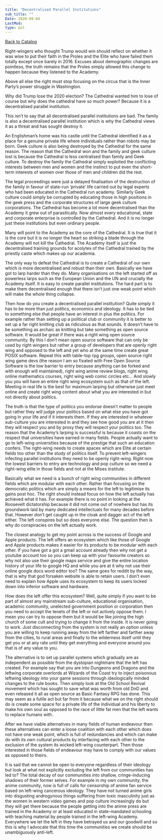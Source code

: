 ```yaml
---
title: "Decentralised Parallel Institutions"
sub_title: ""
Date: 2020-09-04
LastMod:
type: pol
---
```


[Back to Catalog](/)

Right-wingers who thought Trump would win should reflect on whether it was wise to put their faith in the Proles and the Elite who have failed them totally except once barely in 2016. Excuses about demographic changes are pointless, the truth remains that the Proles simply allowed this change to happen because they listened to the Academy.

Above all else the right must stop focusing on the circus that is the Inner Party’s power struggle in Washington.

Why did Trump lose the 2020 election? The Cathedral wanted him to lose of course but why does the cathedral have so much power? Because it is a decentralised parallel institution.

This isn’t to say that all decentralised parallel institutions are bad. The family is also a decentralised parallel institution which is why the Cathedral views it as a threat and has sought destroy it.

An Englishman’s home was his castle until the Cathedral identified it as a place for a genuine private life where individuals rather than robots may be born. Geek culture is also being destroyed by the Cathedral for the same reason. The reason that the Cathedral won and the family and geek culture lost is because the Cathedral is less centralised than family and Geek culture. To destroy the family the Cathedral simply exploited the conflicting interests between men and women and the instinct to put even the short-term interests of women over those of men and children did the rest.

The legal proceedings were just a delayed finalisation of the destruction of the family in favour of state-run ‘private’ life carried out by legal experts who had been educated in the Cathedral run academy. Similarly Geek culture could simply be corrupted by educating those in high positions in the geek press and the corporate structures of large geek culture corporations. The Cathedral has become a lot more decentralised than the Academy it grew out of parasitically. Now almost every educational, state and corporate enterprise is controlled by the Cathedral. And it is no longer just these institutions but even ordinary people.

Many will point to the Academy as the core of the Cathedral. It is true that it is the core but it is no longer the heart so striking a blade through the Academy will not kill the Cathedral. The Academy itself is just the decentralised training grounds for acolytes of the Cathedral trained by the priestly caste which makes up our academia.

The only way to defeat the Cathedral is to create a Cathedral of our own which is more decentralised and robust than their own. Basically we have got to larp harder than they do. Many organisations on the left started off as powerless larps such as the European Union and the UN and crucially the Academy itself. It is easy to create parallel institutions. The hard part is to make them decentralised enough that there isn’t just one weak point which will make the whole thing collapse.

Then how do you create a decentralised parallel institution? Quite simply it has to be more than just politics, economics and ideology. It has to be tied to something else that people have an interest in plus the politics. For example rather than setting up a political club or community it is better to set up a far right knitting club as ridiculous as that sounds. It doesn’t have to be something as archaic as knitting but take something as open source software. It would be great if there was a right wing open source community. By this I don’t mean open source software that can only be used by right wingers but rather a group of developers that are openly right wing and opposed to the left and yet who at the same time create great POSIX software. Repeat this with table-top rpg groups, open source right wing game devs (the reason I am so fixated with Free Open Source Software is the low barrier to entry because anything can be forked and with enough will maintained), right wing anime review blogs, right wing online mathematics courses, right wing web comic circles etc… And slowly you you will have an entire right wing ecosystem such as that of the left. Meeting in real life is the best for maximum larping but otherwise just meet online and create right wing content about what you are interested in but not directly about politics.

The truth is that the type of politics you endorse doesn’t matter to people but rather they will judge your politics based on what else you have got going in your life and if it interests them. If they are interested in whatever sub-culture you are interested in and they see how good you are at it then they will respect you and by proxy they will respect your politics too. The reason that the Academy’s larping is successful is because it coasts on the respect that universities have earned in many fields. People actually want to go to left-wing universities because of the prestige that such an education confers. The right-wing needs to create spaces which are Elite at certain fields too other than the study of politics itself. To prevent left-wingers infecting parallel institutions they need to be openly right-wing. Right now the lowest barriers to entry are technology and pop culture so we need a right-wing elite in those fields and not at the Mises institute.

Basically what we need is a bunch of right wing communities in different fields which are modular with each other. Rather than focusing on the democratic politics which are simply a means for the left to legitimise its gains post hoc. The right should instead focus on how the left actually has achieved what it has. For example there is no point in looking at the Roosevelt dictatorship because it did not come out of nowhere but has its groundwork laid by many dedicated intellectuals for many decades before that. However don’t get caught up in the cloak and dagger act of the left either. The left conspires but so does everyone else. The question then is why do conspiracies on the left actually work.

The closest analogy to get my point across is the success of Google and Apple products. The left offers an ecosystem which like those of Google and Apple products makes it easier for its products to be modular with each other. If you have got a got a gmail account already then why not get a youtube account too so you can keep up with your favourite creators so why not also use their google maps service and give the entire location history of your life to google HQ and while you are at it why not use their online google docs word editor too? The same goes for reddit by the way, that is why that god forsaken website is able to retain users. I don’t even need to explain how Apple uses its ecosystem to keep its users locked down into inferior software and hardware.

How does the left offer this ecosystem? Well, quite simply if you want to be part of almost any mainstream sub-culture, educational organisation, academic community, unelected government position or corporation then you need to accept the tenets of the left or not actively oppose them. I mean you can try to oppose them but it would be like joining the high church of some cult and trying to change it from the inside. It is never going to work. Just disconnecting from the system is not really an option unless you are willing to keep running away from the left farther and farther away from the cities, to rural areas and finally to the wilderness itself until they get you or at any rate until they get everything and everyone around you that is of any value to you.

The alternative is to set up parallel systems which gradually are as independent as possible from the dystopian nightmare that the left has created. For example say that you are into Dungeons and Dragons and the leftwing corporate overlords at Wizards of the Coast try to inject poisonous leftwing ideology into your game sessions through ideologically minded changes to the rule books. Then simply look at the Old School Revival movement which has sought to save what was worth from old DnD and even released it all as open source as Basic Fantasy RPG has done. This may seem as a futile act but far from it because what we on the right should do is create some space for a private life of the individual and his liberty to make his own soul as opposed to the race of little fat men that the left wants to replace humans with.

After we have viable alternatives in many fields of human endeavour then these alternatives can enter a loose coalition with each other which does not have one weak point, which is full of redundancies and which can make do with its own cultural products by interfacing with each other to the exclusion of the system its wicked left-wing counterpart. Then those interested in those fields of endeavour may have to comply with our values as opposed to theirs.

It is sad that we cannot be open to everyone regardless of their ideology but look at what not explicitly excluding the left from our communities has led to? The total decay of our communities into shallow, cringe-inducing shadows of their former selves. For example in my own community, the anime community, now is full of calls for censorship of anime fan service based on left-wing cancerous ideology. They have not turned anime girls into disgusting androgynous things suffering from toxic masculinity just as the women in western video games and pop culture increasingly do but they will get there because the people getting into the anime press are trained in the Academy or at least educated in state-mandated schooling with teaching material by people trained in the left-wing Academy. Everywhere we let the left in they have betrayed us and our goodwill and so this is why I advocate that this time the communities we create should be unambiguously anti-left.
